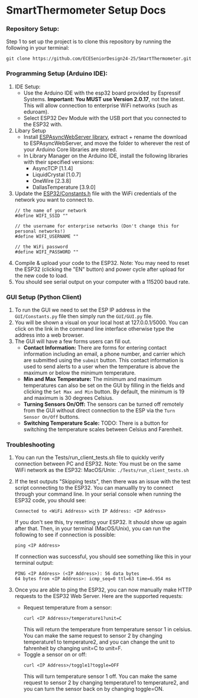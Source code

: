 # SmartThermometer Setup Docs

### Repository Setup:

Step 1 to set up the project is to clone this repository by running the following in your terminal:
```
git clone https://github.com/ECESeniorDesign24-25/SmartThermometer.git
```

### Programming Setup (Arduino IDE):
1. IDE Setup:
    - Use the Arduino IDE with the esp32 board provided by Espressif Systems. <strong>Important: You MUST use Version 2.0.17</strong>, not the latest. This will allow connection to enterprise WiFi networks (such as eduroam).
    - Select ESP32 Dev Module with the USB port that you connected to the ESP32 with.
2. Libary Setup
    - Install [ESPAsyncWebServer library](https://github.com/me-no-dev/ESPAsyncWebServer/archive/master.zip), extract + rename the download to ESPAsyncWebServer, and move the folder to wherever the rest of your Arduino Core libraries are stored.
    - In Library Manager on the Arduino IDE, install the following libraries with their specified versions:
        * AsyncTCP [1.1.4]
        * LiquidCrystal [1.0.7]
        * OneWire [2.3.8]
        * DallasTemperature [3.9.0]
3. Update the [ESP32/Constants.h](ESP32/Constants.h) file with the WiFi credentials of the network you want to connect to.
   ```
   // the name of your network
   #define WIFI_SSID ""

   // the username for enterprise networks (Don't change this for personal networks!)
   #define WIFI_USERNAME ""

   // the WiFi password
   #define WIFI_PASSWORD ""
   ```
4. Compile & upload your code to the ESP32. Note: You may need to reset the ESP32 (clicking the "EN" button) and power cycle after upload for the new code to load.
5. You should see serial output on your computer with a 115200 baud rate.


### GUI Setup (Python Client)
1. To run the GUI we need to set the ESP IP address in the `GUI/Constants.py` file then simply run the `GUI/GUI.py` file.
2. You will be shown a visual on your local host at 127.0.0.1/5000. You can click on the link in the command line interface otherwise type the address into a web browser.
3. The GUI will have a few forms users can fill out.
   - **Contact Information:** There are forms for entering contact information including an email, a phone number, and carrier which are submitted using the `submit` button. This contact information is used to send alerts to a user when the temperature is above the maximum or below the minimum temperature.
   - **Min and Max Temperature:** The minimum and maximum temperatures can also be set on the GUI by filling in the fields and clicking the `Set Max and Min` button. By default, the minimum is 19 and maximum is 30 degrees Celsius.
   - **Turning Sensors On/Off:** The sensors can be turned off remotely from the GUI without direct connection to the ESP via the `Turn Sensor On/Off` buttons.
   - **Switching Temperature Scale:** TODO: There is a button for switching the temperature scales between Celsius and Farenheit.

### Troubleshooting
1. You can run the Tests/run_client_tests.sh file to quickly verify connection between PC and ESP32. Note: You must be on the same WiFi network as the ESP32:
    MacOS/Unix: `./Tests/run_client_tests.sh`
   
3. If the test outputs "Skipping tests", then there was an issue with the test script connecting to the ESP32. You can manuallly try to connect through your command line. In your serial console when running the ESP32 code, you should see:
   ```
   Connected to <WiFi Address> with IP Address: <IP Address>
   ```
    If you don't see this, try resetting your ESP32. It should show up again after that.
    Then, in your terminal (MacOS/Unix), you can run the following to see if connection is possible:
   ```
   ping <IP Address>
   ```
   If connection was successful, you should see something like this in your terminal output:
   ```
   PING <IP Address> (<IP Address>): 56 data bytes
   64 bytes from <IP Address>: icmp_seq=0 ttl=63 time=6.954 ms
   ```
   
4. Once you are able to ping the ESP32, you can now manually make HTTP requests to the ESP32 Web Server. Here are the supported requests:
   - Request temperature from a sensor:
       ```
       curl <IP Address>/temperature1?unit=C
       ```
       This will return the temperature from temperature sensor 1 in celsius. You can make the same request to sensor 2 by changing temperature1 to temperature2, and you can change the unit to fahrenheit by changing unit=C to unit=F.
   - Toggle a sensor on or off:
     ```
     curl <IP Address>/toggle1?toggle=OFF
     ```
     This will turn temperature sensor 1 off. You can make the same request to sensor 2 by changing temperature1 to temperature2, and you can turn the sensor back on by changing toggle=ON.

